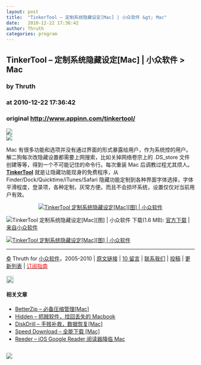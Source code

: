 ```yaml
---
layout: post
title:  "TinkerTool – 定制系统隐藏设定[Mac] | 小众软件 &gt; Mac"
date:   2010-12-22 17:36:42
author: Thruth
categories: program
---
```


## TinkerTool – 定制系统隐藏设定[Mac] | 小众软件 &gt; Mac
### by Thruth
### at 2010-12-22 17:36:42
### original <http://www.appinn.com/tinkertool/>

<p><a href="http://feedads.g.doubleclick.net/~a/s2-zmTb3mVTBF_XTa7esuKkFjb8/0/da"><img src="http://feedads.g.doubleclick.net/~a/s2-zmTb3mVTBF_XTa7esuKkFjb8/0/di" border="0" ismap></a><br>
<a href="http://feedads.g.doubleclick.net/~a/s2-zmTb3mVTBF_XTa7esuKkFjb8/1/da"><img src="http://feedads.g.doubleclick.net/~a/s2-zmTb3mVTBF_XTa7esuKkFjb8/1/di" border="0" ismap></a></p><p>Mac 有很多功能和选项并没有通过界面的形式暴露给用户，作为系统控的用户。解二狗每次改隐藏设置都需要上网搜索，比如关掉网络卷宗上的 .DS_store 文件创建等等，得到一个不可能记住的命令行。每次重装 Mac 后调教过程尤其烦人。<a href="http://www.appinn.com/tinkertool/"><strong>TinkerTool</strong></a> 就是让隐藏功能现身的免费程序，从 Finder/Dock/Quicktime/iTunes/Safari 隐藏功能定制到各种界面字体选择，字体平滑程度，登录项，各种定制，灰常方便。而且不会损坏系统，设置仅仅对当前用户有效。</p>
<p style="text-align:center"><a href="http://www.appinn.com/tinkertool/"><a href="http://www.appinn.com/tinkertool/"><img src="http://img1.appinn.com/2010/12/TinkerTool-20101221-235356.jpg" alt="TinkerTool   定制系统隐藏设定[Mac][图] | 小众软件" title="TinkerTool   定制系统隐藏设定[Mac][图] | 小众软件"></a></a></p>
<p><img title="点击右侧的链接下载本软件" src="http://www.appinn.com/wp-content/down.gif" alt="TinkerTool   定制系统隐藏设定[Mac][图] | 小众软件"> 下载(1.6 MB): <a href="http://www.bresink.com/osx/0TinkerTool/download.php5">官方下载</a> | <a href="http://www.appinn.com/tinkertool/">来自小众软件</a></p>
<a href="http://www.geekpark.net/static/innovapps/"><img src="http://w3.geekpark.net/pa/300250.jpg" alt="TinkerTool   定制系统隐藏设定[Mac][图] | 小众软件" border="0" title="TinkerTool   定制系统隐藏设定[Mac][图] | 小众软件"></a>
<hr>
<a href="http://creativecommons.org/licenses/by-nc-sa/3.0/deed.zh" title="本文遵循 署名-非商业性使用-相同方式共享 协议">©</a> Thruth for <a href="http://www.appinn.com" title="本文来自小众软件">小众软件</a>，2005-2010 | <a href="http://www.appinn.com/tinkertool/" title="本文原始链接" rel="bookmark">原文链接</a> | <a href="http://www.appinn.com/tinkertool/#comments" title="来小众软件留言">10 留言</a> | <a href="http://www.appinn.com/contact/" title="与小众软件取得联系">联系我们</a> | <a href="http://www.appinn.com/contribute/" title="给小众软件投稿">投稿</a> | <a href="http://www.appinn.com/new/" title="小众软件最新更新文章列表">更新列表</a> | <a href="http://www.appinn.com/tag/" title="可以分类订阅小众，Windows/MAC/游戏"><font color="red">订阅指南</font></a><br> <br>
<img src="http://s33.sitemeter.com/meter.asp?site=s33appinn" alt="TinkerTool   定制系统隐藏设定[Mac][图] | 小众软件" width="20" border="0" title="TinkerTool   定制系统隐藏设定[Mac][图] | 小众软件">
<h4>相关文章</h4><ul><li><a href="http://www.appinn.com/betterzip/" title="BetterZip – 必备压缩管理[Mac]">BetterZip – 必备压缩管理[Mac]</a></li><li><a href="http://www.appinn.com/hidden/" title="Hidden – 抓贼软件，找回丢失的 Macbook">Hidden – 抓贼软件，找回丢失的 Macbook</a></li><li><a href="http://www.appinn.com/diskdrill/" title="DiskDrill – 手贱补救，数据恢复[Mac]">DiskDrill – 手贱补救，数据恢复[Mac]</a></li><li><a href="http://www.appinn.com/speed-download/" title="Speed Download – 全能下载 [Mac]">Speed Download – 全能下载 [Mac]</a></li><li><a href="http://www.appinn.com/reeder-for-mac/" title="Reeder – iOS Google Reader 阅读器降临 Mac">Reeder – iOS Google Reader 阅读器降临 Mac</a></li></ul><img src="http://www1.feedsky.com/t1/455561764/soft/feedsky/s.gif?r=http://www.appinn.com/tinkertool/" border="0" height="0" width="0"><p><a href="http://www1.feedsky.com/r/l/feedsky/soft/455561764/art01.html"><img border="0" ismap src="http://www1.feedsky.com/r/i/feedsky/soft/455561764/art01.gif"></a></p>
